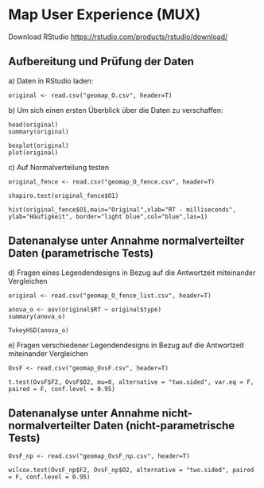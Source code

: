 #  Map User Experience (MUX)
Download RStudio https://rstudio.com/products/rstudio/download/
## Aufbereitung und Prüfung der Daten
a) Daten in RStudio laden:
```
original <- read.csv("geomap_O.csv", header=T)
```
b) Um sich einen ersten Überblick über die Daten zu verschaffen:
```
head(original)
summary(original)

boxplot(original)
plot(original)
```
c) Auf Normalverteilung testen
```
original_fence <- read.csv("geomap_O_fence.csv", header=T)

shapiro.test(original_fence$O1)

hist(original_fence$O1,main="Original",xlab="RT - milliseconds", ylab="Häufigkeit", border="light blue",col="blue",las=1)
```
## Datenanalyse unter Annahme normalverteilter Daten (parametrische Tests)
d) Fragen eines Legendendesigns in Bezug auf die Antwortzeit miteinander Vergleichen
```
original <- read.csv("geomap_O_fence_list.csv", header=T)

anova_o <- aov(original$RT ~ original$type)
summary(anova_o)

TukeyHSD(anova_o)
```
e) Fragen verschiedener Legendendesigns in Bezug auf die Antwortzeit miteinander Vergleichen
```
OvsF <- read.csv("geomap_OvsF.csv", header=T)

t.test(OvsF$F2, OvsF$O2, mu=0, alternative = "two.sided", var.eq = F, paired = F, conf.level = 0.95)
```
## Datenanalyse unter Annahme nicht-normalverteilter Daten (nicht-parametrische Tests)
```
OvsF_np <- read.csv("geomap_OvsF_np.csv", header=T)

wilcox.test(OvsF_np$F2, OvsF_np$O2, alternative = "two.sided", paired = F, conf.level = 0.95)
```
